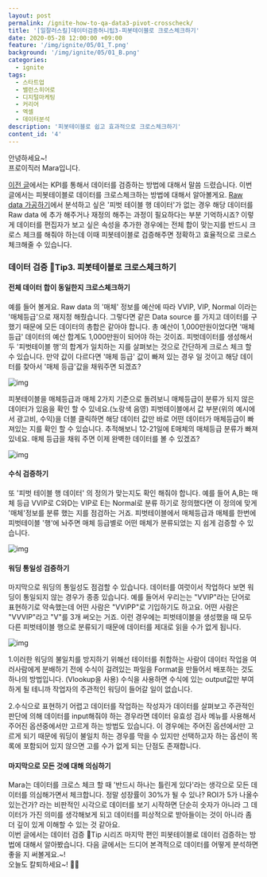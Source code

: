 ```yaml
---
layout: post
permalink: /ignite-how-to-qa-data3-pivot-crosscheck/
title: '[일잘러스킬]데이터검증허니팁3-피봇테이블로 크로스체크하기'
date: 2020-05-28 12:00:00 +09:00
feature: '/img/ignite/05/01_T.png'
background: '/img/ignite/05/01_B.png'
categories:
  - ignite
tags:
  - 스타트업
  - 밸런스히어로
  - 디지털마케팅
  - 커리어
  - 엑셀
  - 데이터분석
description: '피봇테이블로 쉽고 효과적으로 크로스체크하기'
content_id: '4'
---
```


안녕하세요~!<br>
프로이직러 Mara입니다.

[이전 글](https://mara.kim/ignite-how-to-qa-data2/)에서는 KPI를 통해서 데이터를 검증하는 방법에 대해서 말씀 드렸습니다. 이번 글에서는 피봇테이블로 데이터를 크로스체크하는 방법에 대해서 알아볼게요. [Raw data 가공하기](https://mara.kim/ignite-how-to-export-rawdata/)에서 분석하고 싶은 '피벗 테이블 행 데이터'가 없는 경우 해당 데이터를 Raw data 에 추가 해주거나 재정의 해주는 과정이 필요하다는 부분 기억하시죠? 이렇게 데이터를 편집자가 보고 싶은 속성을 추가한 경우에는 전체 합이 맞는지를 반드시 크로스 체크를 해줘야 하는데 이때 피봇테이블로 검증해주면 정확하고 효율적으로 크로스체크해줄 수 있습니다.  

### 데이터 검증 🍯Tip3. 피봇테이블로 크로스체크하기

#### 전체 데이터 합이 동일한지 크로스체크하기

예를 들어 볼게요. Raw data 의 '매체' 정보를 예산에 따라 VVIP, VIP, Normal 이라는 '매체등급'으로 재지정 해줬습니다. 그렇다면 같은 Data source 를 가지고 데이터를 구했기 때문에 모든 데이터의 총합은 같아야 합니다. 총 예산이 1,000만원이었다면 '매체등급' 데이터의 예산 합계도 1,000만원이 되어야 하는 것이죠. 피벗데이터를 생성해서 두 '피벗테이블 행'의 합계가 일치하는 지를 살펴보는 것으로 간단하게 크로스 체크 할 수 있습니다. 만약 값이 다르다면 '매체 등급' 값이 빠져 있는 경우 일 것이고 해당 데이터를 찾아서 '매체 등급'값을 채워주면 되겠죠? 

![img](https://k.kakaocdn.net/dn/eHQ93k/btqALQCD2fe/FZoXuUUfywkTWT7sgtxUG1/img.png)

피봇테이블을 매체등급과 매체 2가지 기준으로 돌려보니 매체등급이 분류가 되지 않은 데이터가 있음을 확인 할 수 있네요.(노랑색 음영) 피벗테이블에서 값 부분(위의 예시에서 광고비, 수익)을 더블 클릭하면 해당 데이터 값만 바로 어떤 데이터가 매체등급이 빠져있는 지를 확인 할 수 있습니다. 추적해보니 12-21일에 E매체의 매체등급 분류가 빠져있네요. 매체 등급을 채워 주면 이제 완벽한 데이터를 볼 수 있겠죠? 

![img](https://k.kakaocdn.net/dn/G7c9K/btqALQijLX9/2EWMyt3WUqba3apORjoUD1/img.png)

#### 수식 검증하기 

또 '피벗 테이블 행 데이터' 의 정의가 맞는지도 확인 해줘야 합니다. 예를 들어 A,B는 매체 등급 VVIP로 C와D는 VIP로 E는 Normal로 분류 하기로 정의했다면 이 정의에 맞게 '매체'정보를 분류 했는 지를 점검하는 거죠. 피벗테이블에서 매체등급과 매체를 한번에 피벗테이블 '행'에 놔주면 매체 등급별로 어떤 매체가 분류되었는 지 쉽게 검증할 수 있습니다.

![img](https://k.kakaocdn.net/dn/bBLtMC/btqAK4g8qmG/JfRdg37Iynd2sCPRk9t2fk/img.png)

#### 워딩 통일성 검증하기

마지막으로 워딩의 통일성도 점검할 수 있습니다. 데이터를 여럿이서 작업하다 보면 워딩이 통일되지 않는 경우가 종종 있습니다. 예를 들어서 우리는는 "VVIP"라는 단어로 표현하기로 약속했는데 어떤 사람은 "VVIPP"로 기입하기도 하고요. 어떤 사람은 "VVVIP"라고 "V"를 3개 써오는 거죠. 이런 경우에는 피벗테이블을 생성했을 때 모두 다른 피벗테이블 행으로 분류되기 때문에 데이터를 제대로 읽을 수가 없게 됩니다. 

![img](https://k.kakaocdn.net/dn/buRSG6/btqAM4GYBX4/trwErIYLxd4aAmdiWrVKXk/img.png)

1.이러한 워딩의 불일치를 방지하기 위해선 테이터를 취합하는 사람이 데이터 작업을 여러사람에게 분배하기 전에 수식이 걸려있는 파일을 Format을 만들어서 배포하는 것도 하나의 방법입니다. (Vlookup을 사용) 수식을 사용하면 수식에 있는 output값만 부여하게 될 테니까 작업자의 주관적인 워딩이 들어갈 일이 없습니다. 

2.수식으로 표현하기 어렵고 데이터를 작업하는 작성자가 데이터를 살펴보고 주관적인 판단에 의해 데이터를 input해줘야 하는 경우라면 데이터 유효성 검사 메뉴를 사용해서 주어진 옵션중에서만 고르게 하는 방법도 있습니다. 이 경우에는 주어진 옵션에서만 고르게 되기 때문에 워딩이 불일치 하는 경우를 막을 수 있지만 선택하고자 하는 옵션이 목록에 포함되어 있지 않으면 고를 수가 없게 되는 단점도 존재합니다.  

#### 마지막으로 모든 것에 대해 의심하기

Mara는 데이터를 크로스 체크 할 때 '반드시 하나는 틀린게 있다'라는 생각으로 모든 데이터를 의심해가면서 체크합니다. 정말 성장률이 30%가 될 수 있나? ROI가 5가 나올수 있는건가? 라는 비판적인 시각으로 데이터를 보기 시작하면 단순히 숫자가 아니라 그 데이터가 가진 의미를 생각해보게 되고 데이터를 피상적으로 받아들이는 것이 아니라 좀 더 깊이 있게 이해할 수 있는 것 같아요.<br>이번 글에서는 데이터 검증 🍯Tip 시리즈 마지막 편인 피봇테이블로 데이터 검증하는 방법에 대해서 알아봤습니다. 다음 글에서는 드디어 본격적으로 데이터를 어떻게 분석하면 좋을 지 써볼게요.~! <br>
오늘도 칼퇴하세요~! 🙋‍♀️  